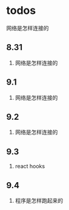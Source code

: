 # todos

网络是怎样连接的

## 8.31

1. 网络是怎样连接的

## 9.1

1. 网络是怎样连接的

## 9.2

1. 网络是怎样连接的

## 9.3

1. react hooks

## 9.4

1. 程序是怎样跑起来的
